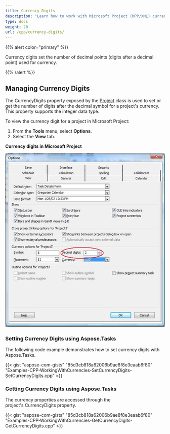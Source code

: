 ```yaml
---
title: Currency Digits
description: "Learn how to work with Microsoft Project (MPP/XML) currency digits using Aspose.Tasks for C++."
type: docs
weight: 20
url: /cpp/currency-digits/
---
```


{{% alert color="primary" %}} 

Currency digits set the number of decimal points (digits after a decimal point) used for currency.

{{% /alert %}}

## **Managing Currency Digits**
The CurrencyDigits property exposed by the [Project](https://apireference.aspose.com/tasks/cpp/class/aspose.tasks.project) class is used to set or get the number of digits after the decimal symbol for a project's currency. This property supports the integer data type.

To view the currency digit for a project in Microsoft Project:

1. From the **Tools** menu, select **Options**.
2. Select the **View** tab.

**Currency digits in Microsoft Project** 

![edit currency digits in Microsoft Project](managing-currency-digits_1.png)

### **Setting Currency Digits using Aspose.Tasks**
The following code example demonstrates how to set currency digits with Aspose.Tasks.

{{< gist "aspose-com-gists" "85d3cb818a62006b9ae8f8e3eaab6f80" "Examples-CPP-WorkingWithCurrencies-SetCurrencyDigits-SetCurrencyDigits.cpp" >}}

### **Getting Currency Digits using Aspose.Tasks**
The currency properties are accessed through the project's CurrencyDigits property.

{{< gist "aspose-com-gists" "85d3cb818a62006b9ae8f8e3eaab6f80" "Examples-CPP-WorkingWithCurrencies-GetCurrencyDigits-GetCurrencyDigits.cpp" >}}

